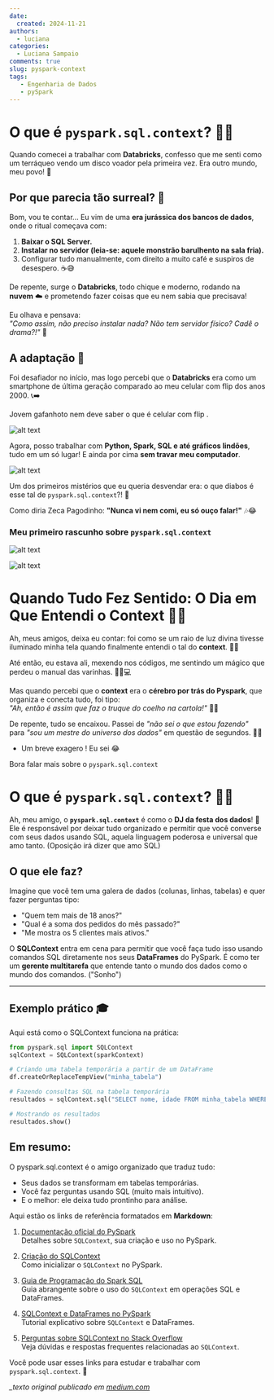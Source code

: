 ```yaml
---
date:
  created: 2024-11-21
authors:
  - luciana
categories:
  - Luciana Sampaio
comments: true
slug: pyspark-context
tags:
   - Engenharia de Dados
   - pySpark
---
```


# O que é `pyspark.sql.context`? 🎩✨

Quando comecei a trabalhar com **Databricks**, confesso que me senti como um terráqueo vendo um disco voador pela primeira vez. Era outro mundo, meu povo! 🌌

<!-- more -->

## Por que parecia tão surreal? 🤔

Bom, vou te contar... Eu vim de uma **era jurássica dos bancos de dados**, onde o ritual começava com:
1. **Baixar o SQL Server.**  
2. **Instalar no servidor (leia-se: aquele monstrão barulhento na sala fria).**  
3. Configurar tudo manualmente, com direito a muito café e suspiros de desespero. ☕😅

De repente, surge o **Databricks**, todo chique e moderno, rodando na **nuvem** ☁️ e prometendo fazer coisas que eu nem sabia que precisava!  

Eu olhava e pensava:  
*"Como assim, não preciso instalar nada? Não tem servidor físico? Cadê o drama?!"* 🤯

## A adaptação 🚀

Foi desafiador no início, mas logo percebi que o **Databricks** era como um smartphone de última geração comparado ao meu celular com flip dos anos 2000. 📞➡️ 

Jovem gafanhoto nem deve saber o que é celular com flip . 

![alt text](../../../images/blog/luciana/image-4.png)

Agora, posso trabalhar com **Python, Spark, SQL e até gráficos lindões**, tudo em um só lugar! E ainda por cima **sem travar meu computador**.  

![alt text](../../../images/blog/luciana/image-5.png)

Um dos primeiros mistérios que eu queria desvendar era: o que diabos é esse tal de `pyspark.sql.context`?! 🤔  

Como diria Zeca Pagodinho: **"Nunca vi nem comi, eu só ouço falar!"** 🎶😂

### Meu primeiro rascunho sobre `pyspark.sql.context`

![alt text](../../../images/blog/luciana/image-6.png)

![alt text](../../../images/blog/luciana/image-7.png)

# Quando Tudo Fez Sentido: O Dia em Que Entendi o **Context** 🧠💡

Ah, meus amigos, deixa eu contar: foi como se um raio de luz divina tivesse iluminado minha tela quando finalmente entendi o tal do **context**. 🌟✨  

Até então, eu estava ali, mexendo nos códigos, me sentindo um mágico que perdeu o manual das varinhas. 🧙‍♂️💻  

Mas quando percebi que o **context** era o **cérebro por trás do Pyspark**, que organiza e conecta tudo, foi tipo:  
*"Ah, então é assim que faz o truque do coelho na cartola!"* 🐇🎩  

De repente, tudo se encaixou. Passei de *"não sei o que estou fazendo"* para *"sou um mestre do universo dos dados"* em questão de segundos. 💪😂 

 - Um breve exagero ! Eu sei 😂
  
Bora falar mais sobre o `pyspark.sql.context`

# O que é `pyspark.sql.context`? 🎩✨

Ah, meu amigo, o **`pyspark.sql.context`** é como o **DJ da festa dos dados**! 🕺 Ele é responsável por deixar tudo organizado e permitir que você converse com seus dados usando SQL, aquela linguagem poderosa e universal que amo tanto. (Oposição irá dizer que amo SQL)

## O que ele faz?
Imagine que você tem uma galera de dados (colunas, linhas, tabelas) e quer fazer perguntas tipo:  
- "Quem tem mais de 18 anos?"  
- "Qual é a soma dos pedidos do mês passado?"  
- "Me mostra os 5 clientes mais ativos."

O **SQLContext** entra em cena para permitir que você faça tudo isso usando comandos SQL diretamente nos seus **DataFrames** do PySpark. É como ter um **gerente multitarefa** que entende tanto o mundo dos dados como o mundo dos comandos. ("Sonho")

---

## Exemplo prático 🎓

Aqui está como o SQLContext funciona na prática:

```python
from pyspark.sql import SQLContext
sqlContext = SQLContext(sparkContext)

# Criando uma tabela temporária a partir de um DataFrame
df.createOrReplaceTempView("minha_tabela")

# Fazendo consultas SQL na tabela temporária
resultados = sqlContext.sql("SELECT nome, idade FROM minha_tabela WHERE idade > 18")

# Mostrando os resultados
resultados.show()

```

## Em resumo:
O pyspark.sql.context é o amigo organizado que traduz tudo:

- Seus dados se transformam em tabelas temporárias.
- Você faz perguntas usando SQL (muito mais intuitivo).
- E o melhor: ele deixa tudo prontinho para análise.

Aqui estão os links de referência formatados em **Markdown**:

1. [Documentação oficial do PySpark](https://spark.apache.org/docs/latest/api/python/reference/pyspark.sql.html#pyspark.sql.SQLContext)  
   Detalhes sobre `SQLContext`, sua criação e uso no PySpark.

2. [Criação do SQLContext](https://spark.apache.org/docs/latest/api/python/reference/pyspark.sql.html#pyspark.sql.SQLContext)  
   Como inicializar o `SQLContext` no PySpark.

3. [Guia de Programação do Spark SQL](https://spark.apache.org/docs/latest/sql-programming-guide.html)  
   Guia abrangente sobre o uso do `SQLContext` em operações SQL e DataFrames.

4. [SQLContext e DataFrames no PySpark](https://www.databricks.com/glossary/sqlcontext)  
   Tutorial explicativo sobre `SQLContext` e DataFrames.

5. [Perguntas sobre SQLContext no Stack Overflow](https://stackoverflow.com/questions/tagged/sqlcontext)  
   Veja dúvidas e respostas frequentes relacionadas ao `SQLContext`.

Você pode usar esses links para estudar e trabalhar com `pyspark.sql.context`. 🚀

*_texto original publicado em [medium.com](https://medium.com/@luciana.sampaio84/o-que-%C3%A9-pyspark-sql-context-a76a8c127327)*
